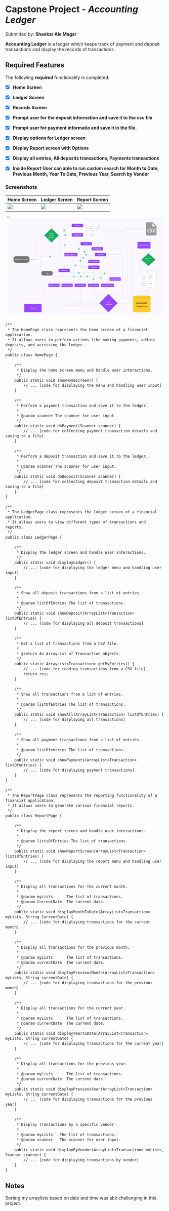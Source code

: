 # Capstone Project - *Accounting Ledger*

Submitted by: **Shankar Ale Magar**

**Accounting Ledger** is a ledger which keeps track of payment and deposit transactions and display the records of transactions


## Required Features

The following **required** functionality is completed:

- [x] **Home Screen**
- [x] **Ledger Screen**
- [x] **Records Screen**
- [x] **Prompt user for the deposit information and save it to the csv file**
- [x] **Prompt user for payment informatio and save it in the file.**
- [x] **Display options for Ledger screen**
- [x] **Display Report screen with Options**
- [x] **Display all entries, All deposits transactions, Payments transactions**
- [x] **Inside Report User can able to run custom search for Month to Date, Previous Month, Year To Date, Previous Year, Search by Vendor**


### Screenshots

 | Home Screen | Ledger Screen | Report Screen
 | ----------- | ------------- | ------------- |
 | <img src="https://github.com/Shankarmagar/Capstone1/blob/main/images/Screenshot%202023-10-24%20at%2011.19.10%E2%80%AFAM.png" width = 300> | <img src="https://github.com/Shankarmagar/Capstone1/blob/main/images/Screenshot%202023-10-24%20at%2011.19.30%E2%80%AFAM.png" width = 300> | <img src = "https://github.com/Shankarmagar/Capstone1/blob/main/images/Screenshot%202023-10-24%20at%2011.19.42%E2%80%AFAM.png" width = 300>

<img src="https://github.com/Shankarmagar/Capstone1/blob/main/images/Untitled-2.png">


```
/**
 * The HomePage class represents the home screen of a financial application.
 * It allows users to perform actions like making payments, adding deposits, and accessing the ledger.
 */
public class HomePage {
    
    /**
     * Display the home screen menu and handle user interactions.
     */
    public static void showHomeScreen() {
        // ... [code for displaying the menu and handling user input]
    }

    /**
     * Perform a payment transaction and save it to the ledger.
     *
     * @param scanner The scanner for user input.
     */
    public static void doPayment(Scanner scanner) {
        // ... [code for collecting payment transaction details and saving to a file]
    }

    /**
     * Perform a deposit transaction and save it to the ledger.
     *
     * @param scanner The scanner for user input.
     */
    public static void doDeposit(Scanner scanner) {
        // ... [code for collecting deposit transaction details and saving to a file]
    }
}

/**
 * The LedgerPage class represents the ledger screen of a financial application.
 * It allows users to view different types of transactions and reports.
 */
public class LedgerPage {

    /**
     * Display the ledger screen and handle user interactions.
     */
    public static void displayLedger() {
        // ... [code for displaying the ledger menu and handling user input]
    }

    /**
     * Show all deposit transactions from a list of entries.
     *
     * @param listOfEntries The list of transactions.
     */
    public static void showDeposit(ArrayList<Transaction> listOfEntries) {
        // ... [code for displaying all deposit transactions]
    }

    /**
     * Get a list of transactions from a CSV file.
     *
     * @return An ArrayList of Transaction objects.
     */
    public static ArrayList<Transaction> getMyEntries() {
        // ... [code for reading transactions from a CSV file]
        return res;
    }

    /**
     * Show all transactions from a list of entries.
     *
     * @param listOfEntries The list of transactions.
     */
    public static void showAll(ArrayList<Transaction> listOfEntries) {
        // ... [code for displaying all transactions]
    }

    /**
     * Show all payment transactions from a list of entries.
     *
     * @param listOfentries The list of transactions.
     */
    public static void showPayments(ArrayList<Transaction> listOfentries) {
        // ... [code for displaying payment transactions]
    }
}

/**
 * The ReportPage class represents the reporting functionality of a financial application.
 * It allows users to generate various financial reports.
 */
public class ReportPage {

    /**
     * Display the report screen and handle user interactions.
     *
     * @param listsOfEntries The list of transactions.
     */
    public static void showReportScreen(ArrayList<Transaction> listsOfEntries) {
        // ... [code for displaying the report menu and handling user input]
    }

    /**
     * Display all transactions for the current month.
     *
     * @param myLists      The list of transactions.
     * @param CurrentDate  The current date.
     */
    public static void displayMonthToDate(ArrayList<Transaction> myLists, String CurrentDate) {
        // ... [code for displaying transactions for the current month]
    }

    /**
     * Display all transactions for the previous month.
     *
     * @param myLists      The list of transactions.
     * @param currentDate  The current date.
     */
    public static void displayPreviousMonth(ArrayList<Transaction> myLists, String currentDate) {
        // ... [code for displaying transactions for the previous month]
    }

    /**
     * Display all transactions for the current year.
     *
     * @param myLists      The list of transactions.
     * @param currentDate  The current date.
     */
    public static void displayYearToDate(ArrayList<Transaction> myLists, String currentDate) {
        // ... [code for displaying transactions for the current year]
    }

    /**
     * Display all transactions for the previous year.
     *
     * @param myLists      The list of transactions.
     * @param currentDate  The current date.
     */
    public static void displayPreviousYear(ArrayList<Transaction> myLists, String currentDate) {
        // ... [code for displaying transactions for the previous year]
    }

    /**
     * Display transactions by a specific vendor.
     *
     * @param myLists   The list of transactions.
     * @param scanner   The scanner for user input.
     */
    public static void displayByVendor(ArrayList<Transaction> myLists, Scanner scanner) {
        // ... [code for displaying transactions by vendor]
    }
}

```
## Notes

Sorting my arraylists based on date and time was abit challenging in this project.

